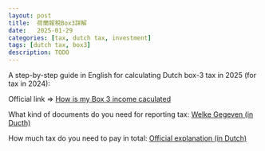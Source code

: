```yaml
---
layout: post
title:  荷蘭報稅Box3詳解
date:   2025-01-29
categories: [tax, dutch tax, investment]
tags: [dutch tax, box3]
description: TODO
---
```


A step-by-step guide in English for calculating Dutch box-3 tax in 2025 (for tax in 2024):

Official link => [How is my Box 3 income caculated][box-3]

What kind of documents do you need for reporting tax: [Welke Gegeven (in Ducth)][document]

How much tax do you need to pay in total: [Official explanation (in Dutch)][belasting]

[box-3]: https://www.belastingdienst.nl/wps/wcm/connect/en/income-in-box-3/content/income-box-3-on-2024-provisional-assessment
[document]: https://www.belastingdienst.nl/wps/wcm/connect/nl/box-3/content/welke-gegevens-doorgeven-werkelijk-rendement
[belasting]: https://www.belastingdienst.nl/data/online_aangifte/ih2024/contextafhankelijkehelp/nlw/da/hoeveel_belasting_moet_u_betalen.htm

